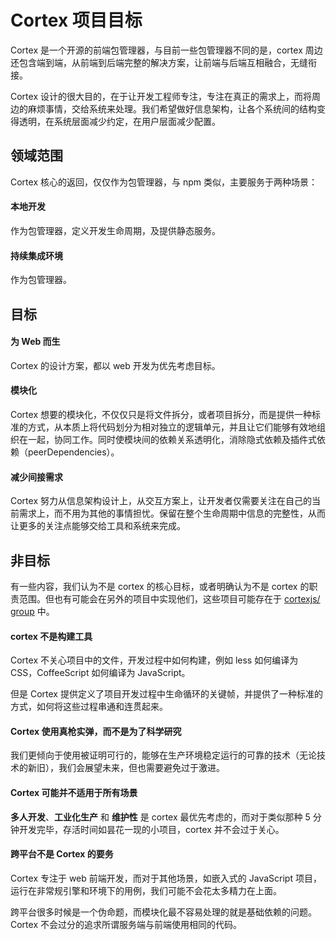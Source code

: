 # Cortex 项目目标

Cortex 是一个开源的前端包管理器，与目前一些包管理器不同的是，cortex 周边还包含端到端，从前端到后端完整的解决方案，让前端与后端互相融合，无缝衔接。

Cortex 设计的很大目的，在于让开发工程师专注，专注在真正的需求上，而将周边的麻烦事情，交给系统来处理。我们希望做好信息架构，让各个系统间的结构变得透明，在系统层面减少约定，在用户层面减少配置。

## 领域范围

Cortex 核心的返回，仅仅作为包管理器，与 npm 类似，主要服务于两种场景：

#### 本地开发

作为包管理器，定义开发生命周期，及提供静态服务。

#### 持续集成环境

作为包管理器。

## 目标

#### 为 Web 而生

Cortex 的设计方案，都以 web 开发为优先考虑目标。

#### 模块化

Cortex 想要的模块化，不仅仅只是将文件拆分，或者项目拆分，而是提供一种标准的方式，从本质上将代码划分为相对独立的逻辑单元，并且让它们能够有效地组织在一起，协同工作。同时使模块间的依赖关系透明化，消除隐式依赖及插件式依赖（peerDependencies）。

#### 减少间接需求

Cortex 努力从信息架构设计上，从交互方案上，让开发者仅需要关注在自己的当前需求上，而不用为其他的事情担忧。保留在整个生命周期中信息的完整性，从而让更多的关注点能够交给工具和系统来完成。



## 非目标

有一些内容，我们认为不是 cortex 的核心目标，或者明确认为不是 cortex 的职责范围。但也有可能会在另外的项目中实现他们，这些项目可能存在于 [cortexjs/ group](https://github.com/cortexjs) 中。

#### cortex 不是构建工具

Cortex 不关心项目中的文件，开发过程中如何构建，例如 less 如何编译为 CSS，CoffeeScript 如何编译为 JavaScript。

但是 Cortex 提供定义了项目开发过程中生命循环的关键帧，并提供了一种标准的方式，如何将这些过程串通和连贯起来。

#### Cortex 使用真枪实弹，而不是为了科学研究

我们更倾向于使用被证明可行的，能够在生产环境稳定运行的可靠的技术（无论技术的新旧），我们会展望未来，但也需要避免过于激进。

#### Cortex 可能并不适用于所有场景

**多人开发**、**工业化生产** 和 **维护性** 是 cortex 最优先考虑的，而对于类似那种 5 分钟开发完毕，存活时间如昙花一现的小项目，cortex 并不会过于关心。

#### 跨平台不是 Cortex 的要务

Cortex 专注于 web 前端开发，而对于其他场景，如嵌入式的 JavaScript 项目，运行在非常规引擎和环境下的用例，我们可能不会花太多精力在上面。

跨平台很多时候是一个伪命题，而模块化最不容易处理的就是基础依赖的问题。Cortex 不会过分的追求所谓服务端与前端使用相同的代码。

